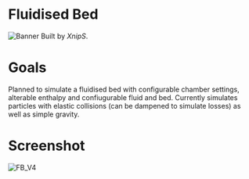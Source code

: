 # Fluidised Bed
![Banner](https://repository-images.githubusercontent.com/663372365/f817217c-a226-4045-9a23-b35badf2d423)
Built by *XnipS*.
# Goals
Planned to simulate a fluidised bed with configurable chamber settings, alterable enthalpy and confiugurable fluid and bed. Currently simulates particles with elastic collisions (can be dampened to simulate losses) as well as simple gravity.
# Screenshot
![FB_V4](https://github.com/XnipS/FluidisedBed/assets/23164022/7512bbcc-5ec6-4a0b-83db-0765c1abae6f)
